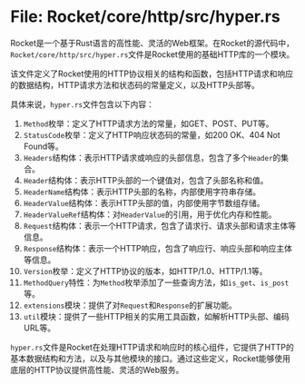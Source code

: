 # File: Rocket/core/http/src/hyper.rs

Rocket是一个基于Rust语言的高性能、灵活的Web框架。在Rocket的源代码中，`Rocket/core/http/src/hyper.rs`文件是Rocket使用的基础HTTP库的一个模块。

该文件定义了Rocket使用的HTTP协议相关的结构和函数，包括HTTP请求和响应的数据结构，HTTP请求方法和状态码的常量定义，以及HTTP头部等。

具体来说，`hyper.rs`文件包含以下内容：

1. `Method`枚举：定义了HTTP请求方法的常量，如GET、POST、PUT等。
2. `StatusCode`枚举：定义了HTTP响应状态码的常量，如200 OK、404 Not Found等。
3. `Headers`结构体：表示HTTP请求或响应的头部信息，包含了多个`Header`的集合。
4. `Header`结构体：表示HTTP头部的一个键值对，包含了头部名称和值。
5. `HeaderName`结构体：表示HTTP头部的名称，内部使用字符串存储。
6. `HeaderValue`结构体：表示HTTP头部的值，内部使用字节数组存储。
7. `HeaderValueRef`结构体：对`HeaderValue`的引用，用于优化内存和性能。
8. `Request`结构体：表示一个HTTP请求，包含了请求行、请求头部和请求主体等信息。
9. `Response`结构体：表示一个HTTP响应，包含了响应行、响应头部和响应主体等信息。
10. `Version`枚举：定义了HTTP协议的版本，如HTTP/1.0、HTTP/1.1等。
11. `MethodQuery`特性：为`Method`枚举添加了一些查询方法，如`is_get`、`is_post`等。
12. `extensions`模块：提供了对`Request`和`Response`的扩展功能。
13. `util`模块：提供了一些HTTP相关的实用工具函数，如解析HTTP头部、编码URL等。

`hyper.rs`文件是Rocket在处理HTTP请求和响应时的核心组件，它提供了HTTP的基本数据结构和方法，以及与其他模块的接口。通过这些定义，Rocket能够使用底层的HTTP协议提供高性能、灵活的Web服务。

